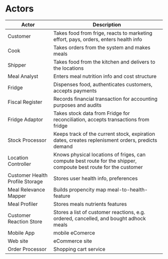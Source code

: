 Actors
=======

| Actor  | Description  |
|---|---|
| Customer | Takes food from frige, reacts to marketing effort, pays, orders, enters health info  |
| Cook | Takes orders from the system and makes meals  |
| Shipper | Takes food from the kitchen and delivers to the locations   |
| Meal Analyst | Enters meal nutrition info and cost structure   |
| Fridge | Dispenses food, authenticates customers, accepts payments   |
| Fiscal Register | Records financial transaction for accounting purposes and audits   |
| Fridge Adaptor | Takes stock data from Fridge for reconciliation, accepts transactions from fridge   |
| Stock Processor | Keeps track of the current stock, expiration dates, creates replenisment orders, predicts demand   |
| Location Controller | Knows physical locations of friges, can compute best route for the shipper, compoute best route for the customer   |
| Customer Health Profile Storage | Stores user health info, preferences   |
| Meal Relevance Mapper | Builds propencity map meal-to-health-feature   |
| Meal Profiler |  Stores meals nutrients features  |
| Customer Reaction Store |  Stores a list of customer reactions, e.g. ordered, cancelled, and bought adhock meals  |
| Mobile App | mobile eComerce |
| Web site | eCommerce site   |
| Order Processor | Shopping cart service |
